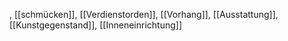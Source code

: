 , [[schmücken]], [[Verdienstorden]], [[Vorhang]], [[Ausstattung]], [[Kunstgegenstand]], [[Inneneinrichtung]]
